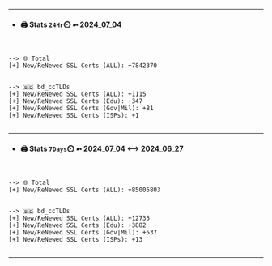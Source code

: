

---
- #### 🖨️ **Stats** `24Hr`⏲️ ➼ 2024_07_04
```console


--> 🌐 Total
[+] New/ReNewed SSL Certs (ALL): +7842370


--> 🇧🇩 bd_ccTLDs
[+] New/ReNewed SSL Certs (ALL): +1115
[+] New/ReNewed SSL Certs (Edu): +347
[+] New/ReNewed SSL Certs (Gov|Mil): +81
[+] New/ReNewed SSL Certs (ISPs): +1


```

---
- #### 🖨️ **Stats** `7Days`⏲️ ➼ 2024_07_04 <--> 2024_06_27
```console


--> 🌐 Total
[+] New/ReNewed SSL Certs (ALL): +85005803


--> 🇧🇩 bd_ccTLDs
[+] New/ReNewed SSL Certs (ALL): +12735
[+] New/ReNewed SSL Certs (Edu): +3882
[+] New/ReNewed SSL Certs (Gov|Mil): +537
[+] New/ReNewed SSL Certs (ISPs): +13


```

---

